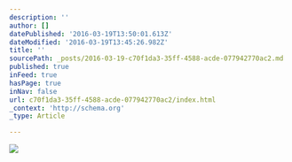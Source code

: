 ```yaml
---
description: ''
author: []
datePublished: '2016-03-19T13:50:01.613Z'
dateModified: '2016-03-19T13:45:26.982Z'
title: ''
sourcePath: _posts/2016-03-19-c70f1da3-35ff-4588-acde-077942770ac2.md
published: true
inFeed: true
hasPage: true
inNav: false
url: c70f1da3-35ff-4588-acde-077942770ac2/index.html
_context: 'http://schema.org'
_type: Article

---
```

![](https://the-grid-user-content.s3-us-west-2.amazonaws.com/9f6a6d13-c1b8-44e5-bc42-382169db5c75.png)